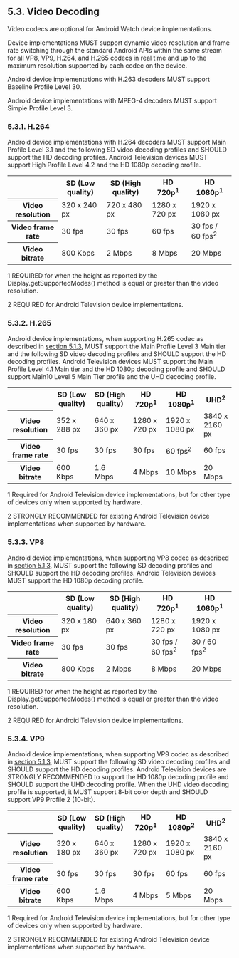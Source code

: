 ## 5.3\. Video Decoding

<div class="note">

Video codecs are optional for Android Watch device implementations.

</div>

Device implementations MUST support dynamic video resolution and frame rate
switching through the standard Android APIs within the same stream for all VP8,
VP9, H.264, and H.265 codecs in real time and up to the maximum resolution
supported by each codec on the device.

Android device implementations with H.263 decoders MUST support Baseline Profile Level 30.

Android device implementations with MPEG-4 decoders MUST support Simple Profile Level 3.

### 5.3.1\. H.264

Android device implementations with H.264 decoders MUST support Main Profile
Level 3.1 and the following SD video decoding profiles and SHOULD support the
HD decoding profiles. Android Television devices MUST support High Profile
Level 4.2 and the HD 1080p decoding profile.

<table>
 <tr>
    <th></th>
    <th>SD (Low quality)</th>
    <th>SD (High quality)</th>
    <th>HD 720p<sup>1</sup></th>
    <th>HD 1080p<sup>1</sup></th>
 </tr>
 <tr>
    <th>Video resolution</th>
    <td>320 x 240 px</td>
    <td>720 x 480 px</td>
    <td>1280 x 720 px</td>
    <td>1920 x 1080 px</td>
 </tr>
 <tr>
    <th>Video frame rate</th>
    <td>30 fps</td>
    <td>30 fps</td>
    <td>60 fps</td>
    <td>30 fps / 60 fps<sup>2</sup></td>
 </tr>
 <tr>
    <th>Video bitrate</th>
    <td>800 Kbps </td>
    <td>2 Mbps</td>
    <td>8 Mbps</td>
    <td>20 Mbps</td>
 </tr>
</table>


<p class="table_footnote">1 REQUIRED for when the height as reported by the
Display.getSupportedModes() method is equal or greater than the video resolution.</p>

<p class="table_footnote">2 REQUIRED for Android Television device
implementations.</p>

### 5.3.2\. H.265

Android device implementations, when supporting H.265 codec as described in
[section 5.1.3](#5_1_3_video_codecs), MUST support the Main Profile Level 3
Main tier and the following SD video decoding profiles and SHOULD support the
HD decoding profiles. Android Television devices MUST support the Main Profile
Level 4.1 Main tier and the HD 1080p decoding profile and SHOULD support Main10
Level 5 Main Tier profile and the UHD decoding profile.

<table>
 <tr>
    <th></th>
    <th>SD (Low quality)</th>
    <th>SD (High quality)</th>
    <th>HD 720p<sup>1</sup></th>
    <th>HD 1080p<sup>1</sup></th>
    <th>UHD<sup>2</sup></th>
 </tr>
 <tr>
    <th>Video resolution</th>
    <td>352 x 288 px</td>
    <td>640 x 360 px</td>
    <td>1280 x 720 px</td>
    <td>1920 x 1080 px</td>
    <td>3840 x 2160 px</td>
 </tr>
 <tr>
    <th>Video frame rate</th>
    <td>30 fps</td>
    <td>30 fps</td>
    <td>30 fps</td>
    <td>60 fps<sup>2</sup></td>
    <td>60 fps</td>
 </tr>
 <tr>
    <th>Video bitrate</th>
    <td>600 Kbps </td>
    <td>1.6 Mbps</td>
    <td>4 Mbps</td>
    <td>10 Mbps</td>
    <td>20 Mbps</td>
 </tr>
</table>


<p class="table_footnote">1 Required for Android Television device
implementations, but for other type of devices only when supported by hardware.
</p>

<p class="table_footnote">2 STRONGLY RECOMMENDED for existing Android Television
device implementations when supported by hardware.</p>


### 5.3.3\. VP8

Android device implementations, when supporting VP8 codec as described in
[section 5.1.3](#5_1_3_video_codecs), MUST support the following SD decoding
profiles and SHOULD support the HD decoding profiles. Android Television
devices MUST support the HD 1080p decoding profile.

<table>
 <tr>
    <th></th>
    <th>SD (Low quality)</th>
    <th>SD (High quality)</th>
    <th>HD 720p<sup>1</sup></th>
    <th>HD 1080p<sup>1</sup></th>
 </tr>
 <tr>
    <th>Video resolution</th>
    <td>320 x 180 px</td>
    <td>640 x 360 px</td>
    <td>1280 x 720 px</td>
    <td>1920 x 1080 px</td>
 </tr>
 <tr>
    <th>Video frame rate</th>
    <td>30 fps</td>
    <td>30 fps</td>
    <td>30 fps / 60 fps<sup>2</sup></td>
    <td>30 / 60 fps<sup>2</sup></td>
 </tr>
 <tr>
    <th>Video bitrate</th>
    <td>800 Kbps </td>
    <td>2 Mbps</td>
    <td>8 Mbps</td>
    <td>20 Mbps</td>
 </tr>
</table>

<p class="table_footnote">1 REQUIRED for when the height as reported by the
Display.getSupportedModes() method is equal or greater than the video resolution.</p>

<p class="table_footnote">2 REQUIRED for Android Television device
implementations.</p>

### 5.3.4\. VP9

Android device implementations, when supporting VP9 codec as described in
[section 5.1.3](#5_1_3_video_codecs), MUST support the following SD video
decoding profiles and SHOULD support the HD decoding profiles. Android Television
devices are STRONGLY RECOMMENDED to support the HD 1080p decoding profile and
SHOULD support the UHD decoding profile. When the UHD video decoding profile is
supported, it MUST support 8-bit color depth and SHOULD support VP9 Profile 2 (10-bit).

<table>
 <tr>
    <th></th>
    <th>SD (Low quality)</th>
    <th>SD (High quality)</th>
    <th>HD 720p<sup>1</sup></th>
    <th>HD 1080p<sup>2</sup></th>
    <th>UHD<sup>2</sup></th>
 </tr>
 <tr>
    <th>Video resolution</th>
    <td>320 x 180 px</td>
    <td>640 x 360 px</td>
    <td>1280 x 720 px</td>
    <td>1920 x 1080 px</td>
    <td>3840 x 2160 px</td>
 </tr>
 <tr>
    <th>Video frame rate</th>
    <td>30 fps</td>
    <td>30 fps</td>
    <td>30 fps</td>
    <td>60 fps</td>
    <td>60 fps</td>
 </tr>
 <tr>
    <th>Video bitrate</th>
    <td>600 Kbps</td>
    <td>1.6 Mbps</td>
    <td>4 Mbps</td>
    <td>5 Mbps</td>
    <td>20 Mbps</td>
 </tr>
</table>


<p class="table_footnote">1 Required for Android Television device
implementations, but for other type of devices only when supported by hardware.
</p>

<p class="table_footnote">2 STRONGLY RECOMMENDED for existing Android Television
device implementations when supported by hardware.</p>
